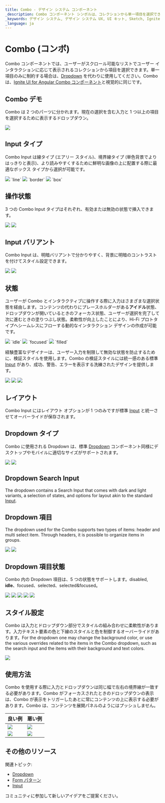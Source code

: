 ```yaml
---
title: Combo - デザイン システム コンポーネント
_description: Combo コンポーネント シンボルは、コレクションから単一項目を選択できます。
_keywords: デザイン システム, デザイン システム UX, UI キット, Sketch, Ignite UI for Angular, Sketch to Angular, Angular, Angular デザイン システム, Sketch からコードをエクスポート, Angular 用のデザイン キット, Sketch HTML, Sketch to HTML, Sketch UI キット
_language: ja
---
```


# Combo (コンボ)

Combo コンポーネントでは、ユーザーがスクロール可能なリストでユーザー インタラクションに応じて表示されるコレクションから項目を選択できます。単一項目のみに制約する場合は、[Dropdown](dropdown.md) を代わりに使用してください。Combo は、[Ignite UI for Angular Combo コンポーネント](https://jp.infragistics.com/products/ignite-ui-angular/angular/components/combo.html)と視覚的に同じです。

## Combo デモ

Combo は 2 つのパーツに分かれます。現在の選択を含む入力と 1 つ以上の項目を選択するために表示するドロップダウン。

<img class="responsive-img" src="../images/combo_demo.png" srcset="../images/combo_demo@2x.png 2x" />

## Input タイプ

Combo Input は線タイプ (エアリー スタイル)、境界線タイプ (単色背景でよりはっきりと表示)、より読みやすくするために鮮明な画像の上に配置する際に最適なボックス タイプから選択が可能です。

<img class="responsive-img" src="../images/combo_demo.png" srcset="../images/combo_demo@2x.png 2x" />
`line`

<img class="responsive-img" src="../images/combo_border.png" srcset="../images/combo_border@2x.png 2x" />
`border`

<img class="responsive-img" src="../images/combo_box.png" srcset="../images/combo_box@2x.png 2x" />
`box`

## 操作状態

3 つの Combo Input タイプはそれぞれ、有効または無効の状態で挿入できます。

<img class="responsive-img" src="../images/combo_enabledstate.png" srcset="../images/combo_enabledstate@2x.png 2x" />
<img class="responsive-img" src="../images/combo_disabledstate.png" srcset="../images/combo_disabledstate@2x.png 2x" />

## Input バリアント

Combo Input は、明暗バリアントで分かりやすく、背景に明暗のコントラストを付けてスタイル設定できます。

<img class="responsive-img" src="../images/combo_demo.png" srcset="../images/combo_demo@2x.png 2x" />
<img class="responsive-img" src="../images/combo_light.png" srcset="../images/combo_light@2x.png 2x" />

## 状態

ユーザーが Combo とインタラクティブに操作する際に入力はさまざまな選択状態を経由します。コンテンツの代わりにプレースホルダーがある**アイドル**状態、ドロップダウンが開いているときのフォーカス状態、ユーザーが選択を完了して次に進むときの塗りつぶし状態。柔軟性が向上したことにより、Hi-Fi プロトタイプへシームレスにフローする動的なインタラクション デザインの作成が可能です。

<img class="responsive-img" src="../images/combo_idle.png" srcset="../images/combo_idle@2x.png 2x" />
`idle`

<img class="responsive-img" src="../images/combo_focused.png" srcset="../images/combo_focused@2x.png 2x" />
`focused`

<img class="responsive-img" src="../images/combo_filled.png" srcset="../images/combo_filled@2x.png 2x" />
`filled`

経験豊富なデザイナーは、ユーザー入力を制限して無効な状態を防止するために、検証スタイルを使用します。Combo の検証スタイルには統一感のある標準 [Input](input.md) があり、成功、警告、エラーを表示する洗練されたデザインを提供します。

<img class="responsive-img" src="../images/combo_success.png" srcset="../images/combo_success@2x.png 2x" />
<img class="responsive-img" src="../images/combo_warning.png" srcset="../images/combo_warning@2x.png 2x" />
<img class="responsive-img" src="../images/combo_error.png" srcset="../images/combo_error@2x.png 2x" />

## レイアウト

Combo Input にはレイアウト オプションが 1 つのみですが標準 [Input](input.md) と統一させてオーバーライドが保存されます。

## Dropdown タイプ

Combo に使用される Dropdown は、標準 [Dropdown](dropdown.md) コンポーネント同様にデスクトップやモバイルに適切なサイズがサポートされます。

<img class="responsive-img" src="../images/combo_desktop.png" srcset="../images/combo_desktop@2x.png 2x" />
<img class="responsive-img" src="../images/combo_mobile.png" srcset="../images/combo_mobile@2x.png 2x" />

## Dropdown Search Input

The dropdown contains a Search Input that comes with dark and light variants, a selection of states, and options for layout akin to the standard [Input](input.md).

## Dropdown 項目

The dropdown used for the Combo supports two types of items: header and multi select item. Through headers, it is possible to organize items in groups.

<img class="responsive-img" src="../images/combo_header.png" srcset="../images/combo_header@2x.png 2x" />
<img class="responsive-img" src="../images/combo_multiselect_item.png" srcset="../images/combo_multiselect_item@2x.png 2x" />

## Dropdown 項目状態

Combo 内の Dropdown 項目は、5 つの状態をサポートします。disabled, **idle**、focused、selected、selected&focused。

<img class="responsive-img" src="../images/combo_item_disabled.png" srcset="../images/combo_item_disabled@2x.png 2x" />
<img class="responsive-img" src="../images/combo_item_idle.png" srcset="../images/combo_item_idle@2x.png 2x" />
<img class="responsive-img" src="../images/combo_item_focused.png" srcset="../images/combo_item_focused@2x.png 2x" />
<img class="responsive-img" src="../images/combo_item_selected.png" srcset="../images/combo_item_selected@2x.png 2x" />
<img class="responsive-img" src="../images/combo_item_selected_focused.png" srcset="../images/combo_item_selected_focused@2x.png 2x" />

## スタイル設定

Combo は入力とドロップダウン部分でスタイルの組み合わせに柔軟性があります。入力テキスト要素の色と下線のスタイルと色を制御するオーバーライドがあります。For the dropdown one may change the background color, or use the various overrides related to the items in the Combo dropdown, such as the search input and the items with their background and text colors.

<img class="responsive-img" src="../images/combo_styling.png" srcset="../images/combo_styling@2x.png 2x" />

## 使用方法

Combo を使用する際に入力とドロップダウンは同じ幅で左右の境界線が一致する必要があります。Combo がフォーカスされたときのドロップダウンの表示は、Combo が表示をトリガーしたあとに常にコンテンツの上に表示する必要があります。Combo は、コンテンツを展開パネルのようにはプッシュしません。

| 良い例                                                                           |悪い例                                                                            |
| ---------------------------------------------------------------------------- | -------------------------------------------------------------------------------- |
| <img class="responsive-img" src="../images/combo_do1.png" srcset="../images/combo_do1@2x.png 2x" />|<img class="responsive-img" src="../images/combo_dont1.png" srcset="../images/combo_dont1@2x.png 2x" /> |
| <img class="responsive-img" src="../images/combo_do2.png" srcset="../images/combo_do2@2x.png 2x" />|<img class="responsive-img" src="../images/combo_dont2.png" srcset="../images/combo_dont2@2x.png 2x" /> |

## その他のリソース

関連トピック:

- [Dropdown](dropdown.md)
- [Form パターン](../patterns/form.md)
- [Input](input.md)
  <div class="divider--half"></div>

コミュニティに参加して新しいアイデアをご提案ください。

